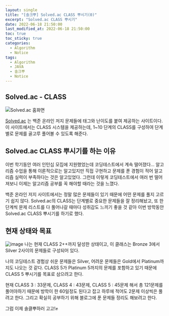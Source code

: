 ```yaml
---
layout: single
title: "[솔크뿌] Solved.ac CLASS 뿌시기(0)"
excerpt: "Solved.ac CLASS 뿌시기"
date: 2022-06-18 21:50:00
last_modified_at: 2022-06-18 21:50:00
toc: true
toc_sticky: true
categories:
  - Algorithm
  - Notice
tags:
  - Algorithm
  - JAVA
  - 솔크뿌
  - Notice
---
```


## Solved.ac - CLASS
![Solved.ac 홈화면](https://user-images.githubusercontent.com/60471550/174356962-feb1d371-c115-4e6d-8699-98596c50a272.png)

[Solved.ac](https://solved.ac/) 는 백준 온라인 저지 문제들에 태그와 난이도를 붙여 제공하는 사이트이다. 이 사이트에서는 CLASS 시스템을 제공하는데, 1~10 단계의 CLASS를 구성하여 단계별로 문제를 골고루 풀어볼 수 있도록 해준다.


## Solved.ac CLASS 뿌시기를 하는 이유
이번 학기동안 여러 인턴십 모집에 지원했었는데 코딩테스트에서 계속 떨어졌다\... 알고리즘 수업을 통해 이론적으로는 알고있지만 직접 구현하고 문제를 푼 경험이 적어 알고리즘 실력이 부족하다는 것은 알고있었다. 그런데 이렇게 코딩테스트에서 여러 번 떨어져보니 이제는 알고리즘 공부를 꼭 해야할 때라는 것을 느꼈다.

백준 온라인 저지 사이트에서는 정말 많은 문제들이 있기 때문에 어떤 문제를 풀지 고르기 쉽지 않다. Solved.ac의 CLASS는 단계별로 중요한 문제들을 잘 정리해놨고, 또 한 단계씩 문제 리스트를 다 풀어나갈 때마다 성취감도 느끼기 좋을 것 같아 이번 방학동안 Solved.ac CLASS 뿌시기를 하기로 했다.


## 현재 상태와 목표
![image](https://user-images.githubusercontent.com/60471550/174376249-f3ed419c-ea18-4699-8564-92d0ddd6ee14.png)
나는 현재 CLASS 2++까지 달성한 상태이고, 이 클래스는 Bronze 3에서 Silver 2사이의 문제들로 구성되어 있다.

나의 코딩테스트 경험상 쉬운 문제들은 Silver, 어려운 문제들은 Gold에서 Platinum까지도 나오는 것 같다. CLASS 5가 Platinum 5까지의 문제를 포함하고 있기 때문에 CLASS 5 뿌시기를 목표로 삼으려고 한다.

현재 CLASS 3 : 33문제, CLASS 4 :  43문제, CLASS 5 : 45문제 해서 총 121문제를 풀어야하기 때문에 방학이 한 60일정도 된다고 잡고 하루에 적어도 2문제 이상씩은 풀려고 한다. 그리고 확실히 공부하기 위해 블로그에 푼 문제들 정리도 해보려고 한다.

그럼 이제 솔클뿌하러 고고!✊



